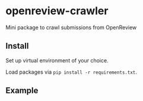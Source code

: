 # openreview-crawler

Mini package to crawl submissions from OpenReview

## Install

Set up virtual environment of your choice.

Load packages via `pip install -r requirements.txt`.

## Example
